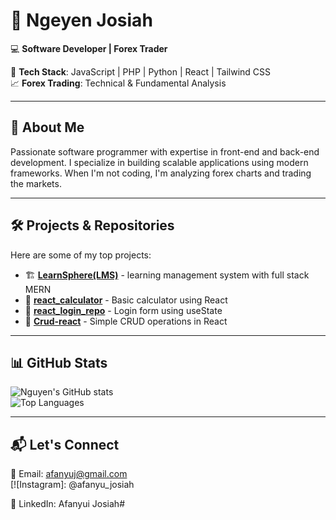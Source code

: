 # 🚀 **Ngeyen Josiah**  
💻 **Software Developer | Forex Trader**  

🔹 **Tech Stack**: JavaScript | PHP | Python | React | Tailwind CSS  
📈 **Forex Trading**: Technical & Fundamental Analysis  

---

## 📌 **About Me**  
Passionate software programmer with expertise in front-end and back-end development. I specialize in building scalable applications using modern frameworks. When I'm not coding, I'm analyzing forex charts and trading the markets.  

---

## 🛠️ **Projects & Repositories**  
Here are some of my top projects:  
- 🏗️ [**LearnSphere(LMS)**](https://github.com/afanyuij/LearnSphere-) - learning management system with full stack MERN  
- 🔢 [**react_calculator**](https://github.com/afanyuj/react_calculator) - Basic calculator using React  
- 🔑 [**react_login_repo**](https://github.com/afanyuj/react_login_repo) - Login form using useState  
- 🛒 [**Crud-react**](https://github.com/afanyuj/Crud-react) - Simple CRUD operations in React  

---

## 📊 **GitHub Stats**  
![Nguyen's GitHub stats](https://github-readme-stats.vercel.app/api?username=afanyuj&show_icons=true&theme=dark)  
![Top Languages](https://github-readme-stats.vercel.app/api/top-langs/?username=afanyuj&layout=compact&theme=dark)  

---

## 📬 **Let's Connect**  
📧 Email: afanyuj@gmail.com  
[![Instagram]: @afanyu_josiah 
 
💼 LinkedIn: Afanyui Josiah#

